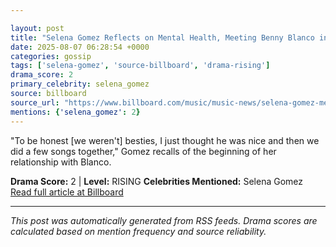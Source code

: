 ```yaml
---

layout: post
title: "Selena Gomez Reflects on Mental Health, Meeting Benny Blanco in ‘Therapuss’ Interview"
date: 2025-08-07 06:28:54 +0000
categories: gossip
tags: ['selena-gomez', 'source-billboard', 'drama-rising']
drama_score: 2
primary_celebrity: selena_gomez
source: billboard
source_url: "https://www.billboard.com/music/music-news/selena-gomez-mental-health-benny-blanco-therapuss-1236038414/"
mentions: {'selena_gomez': 2}
---
```


"To be honest [we weren't] besties, I just thought he was nice and then we did a few songs together," Gomez recalls of the beginning of her relationship with Blanco.

**Drama Score:** 2 | **Level:** RISING **Celebrities Mentioned:** Selena Gomez [Read full article at Billboard](https://www.billboard.com/music/music-news/selena-gomez-mental-health-benny-blanco-therapuss-1236038414/)

---

*This post was automatically generated from RSS feeds. Drama scores are calculated based on mention frequency and source reliability.*